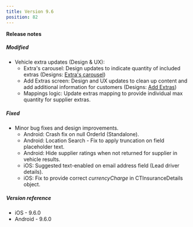 ```yaml
---
title: Version 9.6
position: 82
---
```


**Release notes**

##### Modified
* Vehicle extra updates (Design & UX): 
    * Extra's carousel: Design updates to indicate quantity of included extras (Designs: <a href="https://app.abstract.com/share/8708edec-4963-4d2d-8e80-fa013fbd5deb?collectionLayerId=f4f3f625-8cc4-4394-9394-658f6af24ad9&present=true&preview=false&sha=758451a7eab328c2e0212d1faae15be5223a90ed" target="_blank">Extra's carousel</a>)
    * Add Extras screen: Design and UX updates to clean up content and add additional information for customers (Designs: <a href="https://app.abstract.com/share/8708edec-4963-4d2d-8e80-fa013fbd5deb?collectionLayerId=1e448837-41bf-40a6-a6bf-5a0c85188fe6&present=true&preview=false&sha=758451a7eab328c2e0212d1faae15be5223a90ed" target="_blank">Add Extras</a>)
    * Mappings logic: Update extras mapping to provide individual max quantity for supplier extras.
    

##### Fixed
* Minor bug fixes and design improvements.
    * Android: Crash fix on null OrderId (Standalone).
    * Android: Location Search - Fix to apply truncation on field placeholder text.
    * Android: Hide supplier ratings when not returned for supplier in vehicle results.
    * iOS: Suggested text-enabled on email address field (Lead driver details). 
    * iOS: Fix to provide correct _currencyCharge_ in CTInsuranceDetails object.
    
##### Version reference 
* iOS - 9.6.0
* Android - 9.6.0